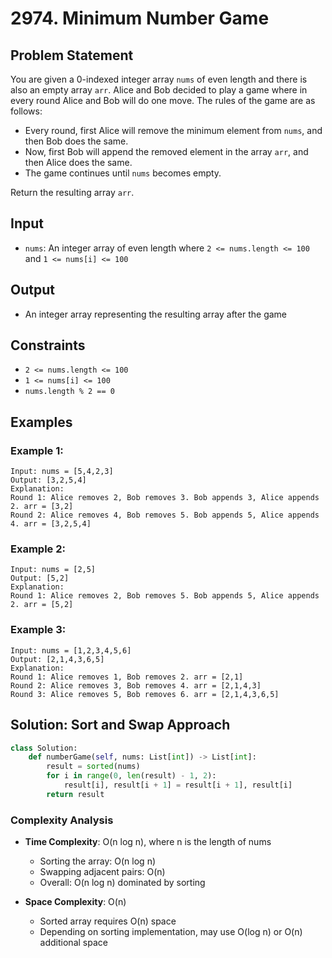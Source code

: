 # 2974. Minimum Number Game

## Problem Statement

You are given a 0-indexed integer array `nums` of even length and there is also an empty array `arr`. Alice and Bob decided to play a game where in every round Alice and Bob will do one move. The rules of the game are as follows:

* Every round, first Alice will remove the minimum element from `nums`, and then Bob does the same.
* Now, first Bob will append the removed element in the array `arr`, and then Alice does the same.
* The game continues until `nums` becomes empty.

Return the resulting array `arr`.

## Input
* `nums`: An integer array of even length where `2 <= nums.length <= 100` and `1 <= nums[i] <= 100`

## Output
* An integer array representing the resulting array after the game

## Constraints
* `2 <= nums.length <= 100`
* `1 <= nums[i] <= 100`
* `nums.length % 2 == 0`

## Examples

### Example 1:
```
Input: nums = [5,4,2,3]
Output: [3,2,5,4]
Explanation: 
Round 1: Alice removes 2, Bob removes 3. Bob appends 3, Alice appends 2. arr = [3,2]
Round 2: Alice removes 4, Bob removes 5. Bob appends 5, Alice appends 4. arr = [3,2,5,4]
```

### Example 2:
```
Input: nums = [2,5]
Output: [5,2]
Explanation: 
Round 1: Alice removes 2, Bob removes 5. Bob appends 5, Alice appends 2. arr = [5,2]
```

### Example 3:
```
Input: nums = [1,2,3,4,5,6]
Output: [2,1,4,3,6,5]
Explanation: 
Round 1: Alice removes 1, Bob removes 2. arr = [2,1]
Round 2: Alice removes 3, Bob removes 4. arr = [2,1,4,3]
Round 3: Alice removes 5, Bob removes 6. arr = [2,1,4,3,6,5]
```

## Solution: Sort and Swap Approach

```python
class Solution:
    def numberGame(self, nums: List[int]) -> List[int]:
        result = sorted(nums)
        for i in range(0, len(result) - 1, 2):
            result[i], result[i + 1] = result[i + 1], result[i]
        return result
```

### Complexity Analysis

- **Time Complexity**: O(n log n), where n is the length of nums
  - Sorting the array: O(n log n)
  - Swapping adjacent pairs: O(n)
  - Overall: O(n log n) dominated by sorting

- **Space Complexity**: O(n)
  - Sorted array requires O(n) space
  - Depending on sorting implementation, may use O(log n) or O(n) additional space
